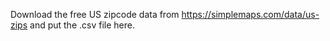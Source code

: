 Download the free US zipcode data from https://simplemaps.com/data/us-zips and put the .csv file here.